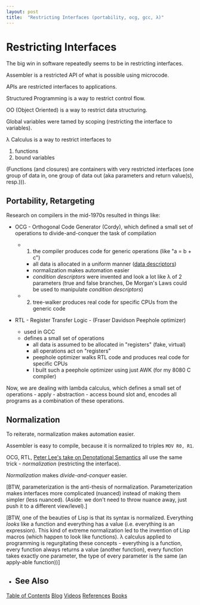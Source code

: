 ```yaml
---
layout: post
title:  "Restricting Interfaces (portability, ocg, gcc, λ)"
---
```

# Restricting Interfaces
The big win in software repeatedly seems to be in restricting interfaces.

Assembler is a restricted API of what is possible using microcode.

APIs are restricted interfaces to applications.

Structured Programming is a way to restrict control flow.

OO (Object Oriented) is a way to restrict data structuring.

Global variables were tamed by scoping (restricting the interface to variables).

λ Calculus is a way to restrict interfaces to
1. functions
2. bound variables

(Functions (and closures) are containers with very restricted interfaces (one group of data in, one group of data out (aka parameters and return value(s), resp.))).

## Portability, Retargeting
Research on compilers in the mid-1970s resulted in things like:

- OCG - Orthogonal Code Generator (Cordy), which defined a small set of operations to divide-and-conquer the task of compilation
	- 1. the compiler produces code for generic operations (like "a = b + c")
		- all data is allocated in a uniform manner ([data descriptors](https://dl.acm.org/doi/10.1145/24039.24051]))
		- normalization makes automation easier
		- *condition descriptors* were invented and look a lot like λ of 2 parameters (true and false branches, De Morgan's Laws could be used to manipulate *condition descriptors*)
	- 2. tree-walker produces real code for specific CPUs from the generic code

- RTL - Register Transfer Logic -  (Fraser Davidson Peephole optimizer)
	- used in GCC
	- defines a small set of operations
		- all data is assumed to be allocated in "registers" (fake, virtual)
		- all operations act on "registers"
		- peephole optimizer walks RTL code and produces real code for specific CPUs
		- I built such a peephole optimizer using just AWK (for my 8080 C compiler)

Now, we are dealing with lambda calculus, which defines a small set of operations
	- apply
	- abstraction
	- access bound slot
and, encodes all programs as a combination of these operations.

## Normalization
To reiterate, normalization makes automation easier.

Assembler is easy to compile, because it is normalized to triples
`MOV R0, R1`.

OCG, RTL, [Peter Lee's take on Denotational Semantics](https://www.amazon.ca/Realistic-Compiler-Generation-Peter-Lee/dp/0262121417) all use the same trick - *normalization* (restricting the interface).

*Normalization* makes *divide-and-conquer* easier.

[BTW, parameterization is the anti-thesis of normalization.  Parameterization makes interfaces more complicated (nuanced) instead of making them simpler (less nuanced).  (Aside: we don't need to throw nuance away, just push it to a different view/level).]

[BTW, one of the beauties of Lisp is that its syntax is normalized.  Everything *looks* like a function and everything has a value (i.e. everything is an expression).  This kind of extreme normalization led to the invention of Lisp macros (which happen to look like functions).  λ calculus applied to programming is regurgitating these concepts - everything is a function, every function always returns a value (another function), every function takes exactly one parameter, the type of every parameter is the same (an apply-able function))]
- ## See Also

[Table of Contents](https://guitarvydas.github.io/2021/12/10/Table-of-Contents-Dec-01-2021.html)
[Blog](https://guitarvydas.github.io)
[Videos](https://www.youtube.com/channel/UC9EJr0nKHwadbHUtc5zHdmQ/videos)
[References](https://guitarvydas.github.io/2021/01/14/References.html)
[Books](https://leanpub.com/u/paul-tarvydas.html)

<script src="https://utteranc.es/client.js" 
        repo="guitarvydas/guitarvydas.github.io" 
        issue-term="pathname" 
        theme="github-light" 
        crossorigin="anonymous" 
        async> 
</script> 